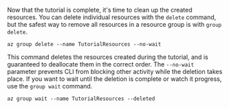 Now that the tutorial is complete, it's time to clean up the created resources. You can delete individual resources with the `delete` command, but the safest way to remove all resources in a resource group is with `group delete`.

```azurecli
az group delete --name TutorialResources --no-wait
```

This command deletes the resources created during the tutorial, and is guaranteed to deallocate them in the correct order. The `--no-wait` parameter prevents CLI from blocking other activity while the deletion takes place. If you want to wait until the deletion is complete or watch it progress, use the `group wait` command.

```azurecli
az group wait --name TutorialResources --deleted
```
